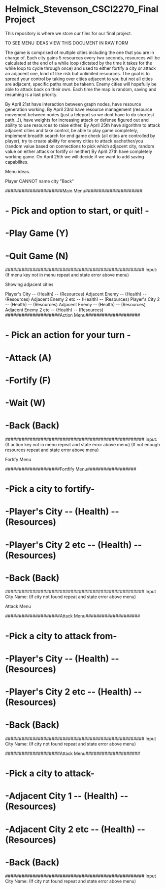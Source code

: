 # Helmick_Stevenson_CSCI2270_FinalProject
This repository is where we store our files for our final project.

TO SEE MENU IDEAS VIEW THIS DOCUMENT IN RAW FORM

The game is comprised of multiple cities including the one that you are in charge of. Each city gains 5 resources every two seconds, resources will be calculated at the end of a while loop (dictated by the time it takes for the while loop to cycle through once) and used to either fortify a city or attack an adjacent one, kind of like risk but unlimited resources. The goal is to spread your control by taking over cities adjacent to you but not all cities are adjacent, specific paths must be takenn. Enemy cities will hopefully be able to attack back on their own. Each time the map is random, saving and resuming is a last priority.

By April 21st have interaction between graph nodes, have resource generation working.
By April 23rd have resource management (resource movement between nodes (just a teleport so we dont have to do shortest path...)), have weights for increasing attack or defense figured out and ability to use resources to raise either.
By April 25th have algorithm to attack adjacent cities and take control, be able to play game completely, implement breadth search for end game check (all cities are controlled by player), try to create ability for enemy cities to attack eachother/you (random value based on connections to pick which adjacent city, random value on either attack or fortify or neither)
By April 27th have completely working game. On April 25th we will decide if we want to add saving capabilites.

Menu ideas.

Player CANNOT name city "Back"

#####################Main Menu#####################
#      - Pick and option to start, or quit! -     #
#  -Play Game (Y)
#  -Quit Game (N)
###################################################
Input: 
(If menu key not in menu repeat and state error above menu)

Showing adjacent cities

Player's City -- (Health) -- (Resources)
    Adjacent Enemy -- (Health) -- (Resources)
    Adjacent Enemy 2 etc -- (Health) -- (Resources)
Player's City 2 -- (Health) -- (Resources)
    Adjacent Enemy -- (Health) -- (Resources)
    Adjacent Enemy 2 etc -- (Health) -- (Resources)
####################Action Menu####################
#         - Pick an action for your turn -        #
#  -Attack (A)
#  -Fortify (F)
#  -Wait (W)
#  -Back (Back)                                   #
###################################################
Input: 
(If action key not in menu repeat and state error above menu)
(If not enough resources repeat and state error above menu)

Fortify Menu

####################Fortfify Menu##################
#             -Pick a city to fortify-            #
#  -Player's City -- (Health) -- (Resources)
#  -Player's City 2 etc -- (Health) -- (Resources)
#  -Back (Back)                                   #
###################################################
Input City Name:
(If city not found repeat and state error above menu)

Attack Menu

####################Attack Menu####################
#           -Pick a city to attack from-          #
#  -Player's City -- (Health) -- (Resources)
#  -Player's City 2 etc -- (Health) -- (Resources)
#  -Back (Back)                                   #
###################################################
Input City Name:
(If city not found repeat and state error above menu)

####################Attack Menu####################
#             -Pick a city to attack-             #
#  -Adjacent City 1 -- (Health) -- (Resources)
#  -Adjacent City 2 etc -- (Health) -- (Resources)
#  -Back (Back)                                   #
###################################################
Input City Name:
(If city not found repeat and state error above menu)
